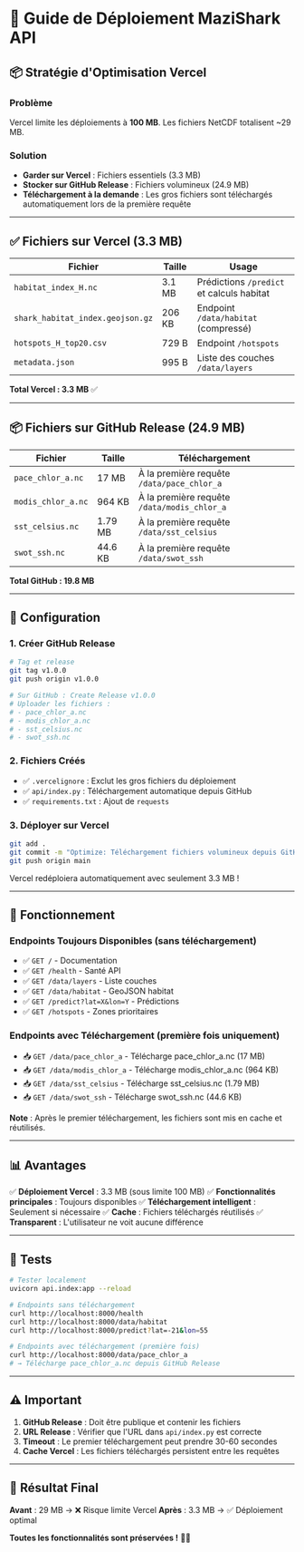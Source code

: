 # 🚀 Guide de Déploiement MaziShark API

## 📦 Stratégie d'Optimisation Vercel

### Problème
Vercel limite les déploiements à **100 MB**. Les fichiers NetCDF totalisent ~29 MB.

### Solution
- **Garder sur Vercel** : Fichiers essentiels (3.3 MB)
- **Stocker sur GitHub Release** : Fichiers volumineux (24.9 MB)
- **Téléchargement à la demande** : Les gros fichiers sont téléchargés automatiquement lors de la première requête

---

## ✅ Fichiers sur Vercel (3.3 MB)

| Fichier | Taille | Usage |
|---------|--------|-------|
| `habitat_index_H.nc` | 3.1 MB | Prédictions `/predict` et calculs habitat |
| `shark_habitat_index.geojson.gz` | 206 KB | Endpoint `/data/habitat` (compressé) |
| `hotspots_H_top20.csv` | 729 B | Endpoint `/hotspots` |
| `metadata.json` | 995 B | Liste des couches `/data/layers` |

**Total Vercel : 3.3 MB** ✅

---

## 📦 Fichiers sur GitHub Release (24.9 MB)

| Fichier | Taille | Téléchargement |
|---------|--------|----------------|
| `pace_chlor_a.nc` | 17 MB | À la première requête `/data/pace_chlor_a` |
| `modis_chlor_a.nc` | 964 KB | À la première requête `/data/modis_chlor_a` |
| `sst_celsius.nc` | 1.79 MB | À la première requête `/data/sst_celsius` |
| `swot_ssh.nc` | 44.6 KB | À la première requête `/data/swot_ssh` |

**Total GitHub : 19.8 MB**

---

## 🔧 Configuration

### 1. Créer GitHub Release

```bash
# Tag et release
git tag v1.0.0
git push origin v1.0.0

# Sur GitHub : Create Release v1.0.0
# Uploader les fichiers :
# - pace_chlor_a.nc
# - modis_chlor_a.nc
# - sst_celsius.nc
# - swot_ssh.nc
```

### 2. Fichiers Créés

- ✅ `.vercelignore` : Exclut les gros fichiers du déploiement
- ✅ `api/index.py` : Téléchargement automatique depuis GitHub
- ✅ `requirements.txt` : Ajout de `requests`

### 3. Déployer sur Vercel

```bash
git add .
git commit -m "Optimize: Téléchargement fichiers volumineux depuis GitHub Release"
git push origin main
```

Vercel redéploiera automatiquement avec seulement 3.3 MB !

---

## 🎯 Fonctionnement

### Endpoints Toujours Disponibles (sans téléchargement)
- ✅ `GET /` - Documentation
- ✅ `GET /health` - Santé API
- ✅ `GET /data/layers` - Liste couches
- ✅ `GET /data/habitat` - GeoJSON habitat
- ✅ `GET /predict?lat=X&lon=Y` - Prédictions
- ✅ `GET /hotspots` - Zones prioritaires

### Endpoints avec Téléchargement (première fois uniquement)
- 📥 `GET /data/pace_chlor_a` - Télécharge pace_chlor_a.nc (17 MB)
- 📥 `GET /data/modis_chlor_a` - Télécharge modis_chlor_a.nc (964 KB)
- 📥 `GET /data/sst_celsius` - Télécharge sst_celsius.nc (1.79 MB)
- 📥 `GET /data/swot_ssh` - Télécharge swot_ssh.nc (44.6 KB)

**Note** : Après le premier téléchargement, les fichiers sont mis en cache et réutilisés.

---

## 📊 Avantages

✅ **Déploiement Vercel** : 3.3 MB (sous limite 100 MB)
✅ **Fonctionnalités principales** : Toujours disponibles
✅ **Téléchargement intelligent** : Seulement si nécessaire
✅ **Cache** : Fichiers téléchargés réutilisés
✅ **Transparent** : L'utilisateur ne voit aucune différence

---

## 🧪 Tests

```bash
# Tester localement
uvicorn api.index:app --reload

# Endpoints sans téléchargement
curl http://localhost:8000/health
curl http://localhost:8000/data/habitat
curl http://localhost:8000/predict?lat=-21&lon=55

# Endpoints avec téléchargement (première fois)
curl http://localhost:8000/data/pace_chlor_a
# → Télécharge pace_chlor_a.nc depuis GitHub Release
```

---

## ⚠️ Important

1. **GitHub Release** : Doit être publique et contenir les fichiers
2. **URL Release** : Vérifier que l'URL dans `api/index.py` est correcte
3. **Timeout** : Le premier téléchargement peut prendre 30-60 secondes
4. **Cache Vercel** : Les fichiers téléchargés persistent entre les requêtes

---

## 🎯 Résultat Final

**Avant** : 29 MB → ❌ Risque limite Vercel
**Après** : 3.3 MB → ✅ Déploiement optimal

**Toutes les fonctionnalités sont préservées !** 🦈✨
